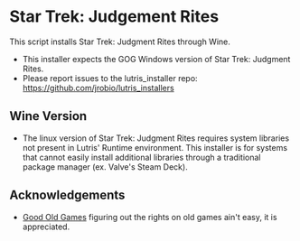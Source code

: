 # Star Trek: Judgement Rites

This script installs Star Trek: Judgment Rites through Wine.

- This installer expects the GOG Windows version of Star Trek: Judgment Rites.
- Please report issues to the lutris_installer repo: https://github.com/jrobio/lutris_installers

## Wine Version

- The linux version of Star Trek: Judgment Rites requires system libraries not present in Lutris' Runtime environment. This installer is for systems that cannot easily install additional libraries through a traditional package manager (ex. Valve's Steam Deck).

## Acknowledgements

- [Good Old Games](https://www.gog.com/en/game/star_trek_starfleet_command_iii) figuring out the rights on old games ain't easy, it is appreciated.